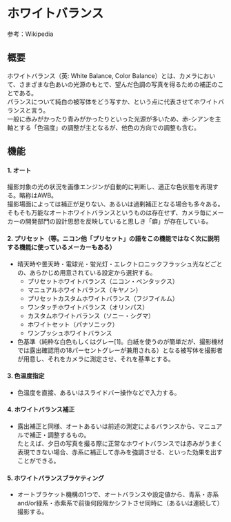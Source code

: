 
# ホワイトバランス
 参考：Wikipedia

## 概要

ホワイトバランス（英: White Balance, Color Balance）とは、カメラにおいて、さまざまな色あいの光源のもとで、望んだ色調の写真を得るための補正のことである。  
パランスについて純白の被写体をどう写すか、という点に代表させてホワイトバランスと言う。  
一般に赤みがかったり青みがかったりといった光源が多いため、赤-シアンを主軸とする「色温度」の調整が主となるが、他色の方向での調整も含む。


## 機能

#### 1. オート
撮影対象の光の状況を画像エンジンが自動的に判断し、適正な色状態を再現する。略称はAWB。  
撮影場面によっては補正が足りない、あるいは過剰補正となる場合も多々ある。  
そもそも万能なオートホワイトバランスというものは存在せず、カメラ毎にメーカーの開発部門の設計思想を反映していると思しき「癖」が存在している。
#### 2. プリセット（等。ニコン他「プリセット」の語をこの機能ではなく次に説明する機能に使っているメーカーもある）
 - 晴天時や曇天時・電球光・蛍光灯・エレクトロニックフラッシュ光などごとの、あらかじめ用意されている設定から選択する。
    - プリセットホワイトバランス（ニコン・ペンタックス）
    - マニュアルホワイトバランス（キヤノン）
    - プリセットカスタムホワイトバランス（フジフイルム）
    - ワンタッチホワイトバランス（オリンパス）
    - カスタムホワイトバランス（ソニー・シグマ）
    - ホワイトセット（パナソニック）
    - ワンプッシュホワイトバランス
 - 色基準（純粋な白色もしくはグレー[1]。白紙を使うのが簡単だが、撮影機材では露出確認用の18パーセントグレーが兼用される）となる被写体を撮影者が用意し、それをカメラに測定させ、それを基準とする。

#### 3. 色温度指定
 - 色温度を直接、あるいはスライドバー操作などで入力する。  

#### 4. ホワイトバランス補正
 - 露出補正と同様、オートあるいは前述の測定によるバランスから、マニュアルで補正・調整するもの。  
 たとえば、夕日の写真を撮る際に正常なホワイトバランスでは赤みがうまく表現できない場合、赤系に補正して赤みを強調させる、といった効果を出すことができる。

#### 5. ホワイトバランスブラケティング
 - オートブラケット機構の1つで、オートバランスや設定値から、青系・赤系and/or緑系・赤紫系で前後何段階かシフトさせ同時に（あるいは連続して）撮影する。
